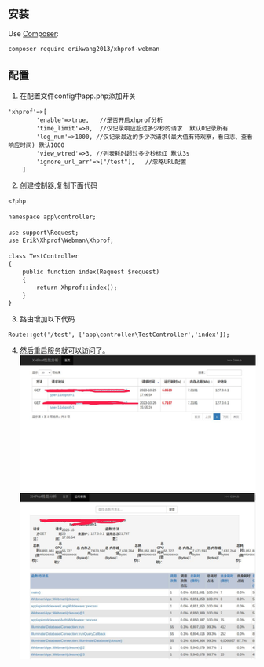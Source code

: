 

## 安装 ##

Use [Composer](https://github.com/composer/composer):
```sh
composer require erikwang2013/xhprof-webman
```

## 配置 ##

1. 在配置文件config中app.php添加开关

```
'xhprof'=>[
        'enable'=>true,   //是否开启xhprof分析
        'time_limit'=>0,  //仅记录响应超过多少秒的请求  默认0记录所有
        'log_num'=>1000, //仅记录最近的多少次请求(最大值有待观察，看日志、查看响应时间) 默认1000
        'view_wtred'=>3, //列表耗时超过多少秒标红 默认3s
        'ignore_url_arr'=>["/test"],   //忽略URL配置
    ]

```

2. 创建控制器,复制下面代码

```
<?php

namespace app\controller;

use support\Request;
use Erik\Xhprof\Webman\Xhprof;

class TestController
{
    public function index(Request $request)
    {
        return Xhprof::index();
    }
}

```

3. 路由增加以下代码
```
Route::get('/test', ['app\controller\TestController','index']);

```

4. 然后重启服务就可以访问了。
![](./doc/1.jpg)
![](./doc/2.jpg)